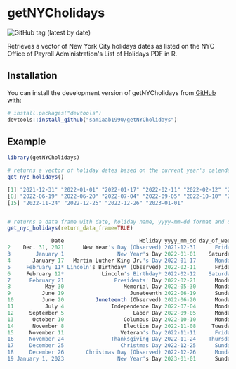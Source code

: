 # getNYCholidays

<!-- badges: start -->
![GitHub tag (latest by date)](https://img.shields.io/github/v/tag/samiaab1990/getNYCholidays)

<!-- badges: end -->

Retrieves a vector of New York City holidays dates as listed on the NYC Office of Payroll Administration's List of Holidays PDF in R. 

## Installation

You can install the development version of getNYCholidays from [GitHub](https://github.com/) with:

``` r
# install.packages("devtools")
devtools::install_github("samiaab1990/getNYCholidays")
```

## Example


``` r
library(getNYCholidays)

# returns a vector of holiday dates based on the current year's calendar 
get_nyc_holidays()

[1] "2021-12-31" "2022-01-01" "2022-01-17" "2022-02-11" "2022-02-12" "2022-02-21" "2022-05-30"
[8] "2022-06-19" "2022-06-20" "2022-07-04" "2022-09-05" "2022-10-10" "2022-11-08" "2022-11-11"
[15] "2022-11-24" "2022-12-25" "2022-12-26" "2023-01-01"


# returns a data frame with date, holiday name, yyyy-mm-dd format and day of week based on the current year's calendar 
get_nyc_holidays(return_data_frame=TRUE)

              Date                        Holiday yyyy_mm_dd day_of_week
2    Dec. 31, 2021      New Year's Day (Observed) 2021-12-31      Friday
3        January 1                 New Year's Day 2022-01-01    Saturday
4       January 17   Martin Luther King Jr.'s Day 2022-01-17      Monday
5     February 11* Lincoln's Birthday* (Observed) 2022-02-11      Friday
6     February 12*            Lincoln's Birthday* 2022-02-12    Saturday
7      February 21                Presidents' Day 2022-02-21      Monday
8           May 30                   Memorial Day 2022-05-30      Monday
9          June 19                     Juneteenth 2022-06-19      Sunday
10         June 20          Juneteenth (Observed) 2022-06-20      Monday
11          July 4               Independence Day 2022-07-04      Monday
12     September 5                      Labor Day 2022-09-05      Monday
13      October 10                   Columbus Day 2022-10-10      Monday
14      November 8                   Election Day 2022-11-08     Tuesday
15     November 11                  Veteran's Day 2022-11-11      Friday
16     November 24               Thanksgiving Day 2022-11-24    Thursday
17     December 25                  Christmas Day 2022-12-25      Sunday
18     December 26       Christmas Day (Observed) 2022-12-26      Monday
19 January 1, 2023                 New Year's Day 2023-01-01      Sunday
```

